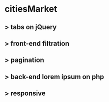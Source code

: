 # citiesMarket

## > tabs on jQuery

## > front-end filtration

## > pagination

## > back-end lorem ipsum on php

## > responsive
